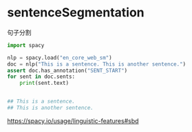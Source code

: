# sentenceSegmentation

句子分割


```python
import spacy

nlp = spacy.load("en_core_web_sm")
doc = nlp("This is a sentence. This is another sentence.")
assert doc.has_annotation("SENT_START")
for sent in doc.sents:
    print(sent.text)


## This is a sentence.
## This is another sentence.
```

https://spacy.io/usage/linguistic-features#sbd